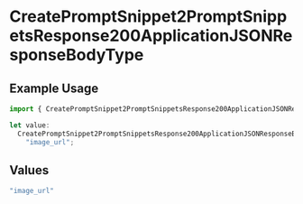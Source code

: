 # CreatePromptSnippet2PromptSnippetsResponse200ApplicationJSONResponseBodyType

## Example Usage

```typescript
import { CreatePromptSnippet2PromptSnippetsResponse200ApplicationJSONResponseBodyType } from "@orq-ai/node/models/operations";

let value:
  CreatePromptSnippet2PromptSnippetsResponse200ApplicationJSONResponseBodyType =
    "image_url";
```

## Values

```typescript
"image_url"
```